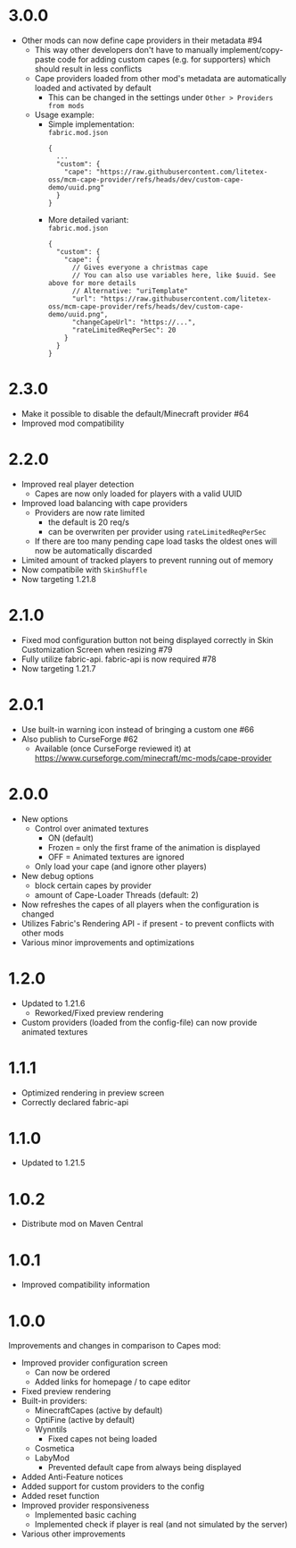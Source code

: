 # 3.0.0
* Other mods can now define cape providers in their metadata #94
  * This way other developers don't have to manually implement/copy-paste code for adding custom capes (e.g. for supporters) which should result in less conflicts
  * Cape providers loaded from other mod's metadata are automatically loaded and activated by default
    * This can be changed in the settings under ``Other > Providers from mods``
  * Usage example:
    * Simple implementation:<br/>
      ``fabric.mod.json``
      ```json5
      {
        ...
        "custom": {
          "cape": "https://raw.githubusercontent.com/litetex-oss/mcm-cape-provider/refs/heads/dev/custom-cape-demo/uuid.png"
        }
      }
      ```
    * More detailed variant:<br/>
      ``fabric.mod.json``
      ```json5
      {
        "custom": {
          "cape": {
            // Gives everyone a christmas cape
            // You can also use variables here, like $uuid. See above for more details
            // Alternative: "uriTemplate"
            "url": "https://raw.githubusercontent.com/litetex-oss/mcm-cape-provider/refs/heads/dev/custom-cape-demo/uuid.png",
            "changeCapeUrl": "https://...",
            "rateLimitedReqPerSec": 20
          }
        }
      }
      ```

# 2.3.0
* Make it possible to disable the default/Minecraft provider #64
* Improved mod compatibility

# 2.2.0
* Improved real player detection
  * Capes are now only loaded for players with a valid UUID
* Improved load balancing with cape providers
  * Providers are now rate limited
    * the default is 20 req/s
    * can be overwriten per provider using ``rateLimitedReqPerSec``
  * If there are too many pending cape load tasks the oldest ones will now be automatically discarded
* Limited amount of tracked players to prevent running out of memory
* Now compatibile with ``SkinShuffle``
* Now targeting 1.21.8

# 2.1.0
* Fixed mod configuration button not being displayed correctly in Skin Customization Screen when resizing #79
* Fully utilize fabric-api. fabric-api is now required #78
* Now targeting 1.21.7

# 2.0.1
* Use built-in warning icon instead of bringing a custom one #66
* Also publish to CurseForge #62
  * Available (once CurseForge reviewed it) at https://www.curseforge.com/minecraft/mc-mods/cape-provider

# 2.0.0
* New options
  * Control over animated textures
    * ON (default)
    * Frozen = only the first frame of the animation is displayed
    * OFF = Animated textures are ignored
  * Only load your cape (and ignore other players)
* New debug options
   * block certain capes by provider
   * amount of Cape-Loader Threads (default: 2)
* Now refreshes the capes of all players when the configuration is changed
* Utilizes Fabric's Rendering API - if present - to prevent conflicts with other mods
* Various minor improvements and optimizations

# 1.2.0
* Updated to 1.21.6
  * Reworked/Fixed preview rendering
* Custom providers (loaded from the config-file) can now provide animated textures

# 1.1.1
* Optimized rendering in preview screen
* Correctly declared fabric-api

# 1.1.0
* Updated to 1.21.5

# 1.0.2
* Distribute mod on Maven Central

# 1.0.1
* Improved compatibility information

# 1.0.0
Improvements and changes in comparison to Capes mod:
* Improved provider configuration screen
  * Can now be ordered
  * Added links for homepage / to cape editor
* Fixed preview rendering
* Built-in providers:
  * MinecraftCapes (active by default)
  * OptiFine (active by default)
  * Wynntils
    * Fixed capes not being loaded
  * Cosmetica
  * LabyMod
    * Prevented default cape from always being displayed
* Added Anti-Feature notices
* Added support for custom providers to the config
* Added reset function
* Improved provider responsiveness
  * Implemented basic caching
  * Implemented check if player is real (and not simulated by the server)
* Various other improvements
